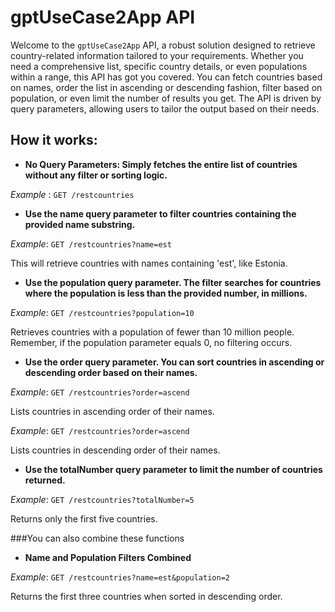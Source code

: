 # gptUseCase2App API
Welcome to the `gptUseCase2App` API, a robust solution designed to retrieve country-related information tailored to your requirements.
Whether you need a comprehensive list, specific country details, or even populations within a range, this API has got you covered. 
You can fetch countries based on names, order the list in ascending or descending fashion, filter based on population, or even limit the number of results you get.
The API is driven by query parameters, allowing users to tailor the output based on their needs.

## How it works:
+ **No Query Parameters: Simply fetches the entire list of countries without any filter or sorting logic.**

_Example_ : `GET /restcountries`


+ **Use the name query parameter to filter countries containing the provided name substring.**

_Example_: `GET /restcountries?name=est`

This will retrieve countries with names containing 'est', like Estonia.

+ **Use the population query parameter. The filter searches for countries where the population is less than the provided number, in millions.**

_Example_: `GET /restcountries?population=10`

Retrieves countries with a population of fewer than 10 million people. Remember, if the population parameter equals 0, no filtering occurs.

+ **Use the order query parameter. You can sort countries in ascending or descending order based on their names.**

_Example_: `GET /restcountries?order=ascend`

Lists countries in ascending order of their names.

_Example_: `GET /restcountries?order=ascend`

Lists countries in descending order of their names.

+ **Use the totalNumber query parameter to limit the number of countries returned.**

_Example_: `GET /restcountries?totalNumber=5`

Returns only the first five countries.

###You can also combine these functions

+ **Name and Population Filters Combined**

_Example_: `GET /restcountries?name=est&population=2`

Returns the first three countries when sorted in descending order.
